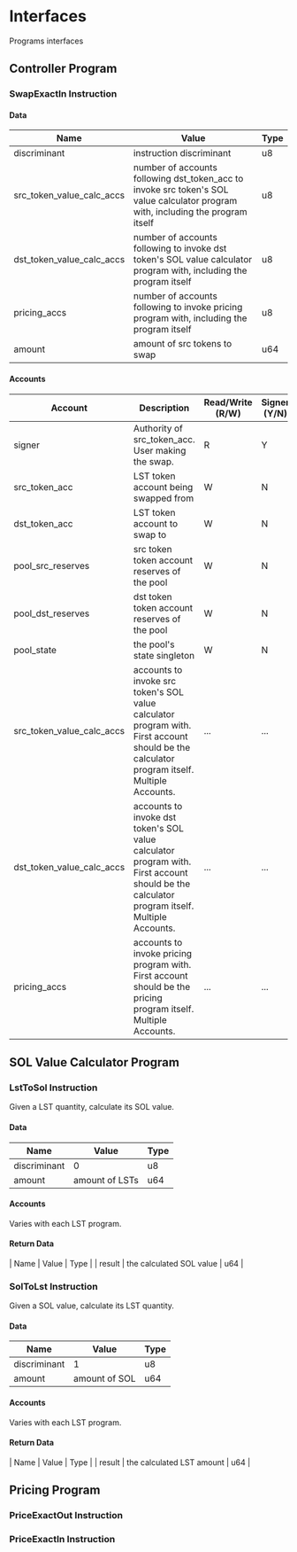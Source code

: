 # Interfaces

Programs interfaces

## Controller Program

### SwapExactIn Instruction

#### Data

| Name | Value | Type |
| -- | -- | -- |
| discriminant | instruction discriminant | u8 |
| src_token_value_calc_accs | number of accounts following dst_token_acc to invoke src token's SOL value calculator program with, including the program itself | u8 |
| dst_token_value_calc_accs | number of accounts following to invoke dst token's SOL value calculator program with, including the program itself | u8 |
| pricing_accs | number of accounts following to invoke pricing program with, including the program itself | u8 |
| amount | amount of src tokens to swap | u64 |

#### Accounts

| Account | Description | Read/Write (R/W) | Signer (Y/N) |
| -- | -- | -- | -- |
| signer | Authority of src_token_acc. User making the swap. | R | Y |
| src_token_acc | LST token account being swapped from | W | N |
| dst_token_acc | LST token account to swap to | W | N |
| pool_src_reserves | src token token account reserves of the pool | W | N |
| pool_dst_reserves | dst token token account reserves of the pool | W | N |
| pool_state | the pool's state singleton | W | N |
| src_token_value_calc_accs | accounts to invoke src token's SOL value calculator program with. First account should be the calculator program itself. Multiple Accounts. | ... | ... |
| dst_token_value_calc_accs | accounts to invoke dst token's SOL value calculator program with. First account should be the calculator program itself. Multiple Accounts. | ... | ... |
| pricing_accs | accounts to invoke pricing program with. First account should be the pricing program itself. Multiple Accounts. | ... | ... |

## SOL Value Calculator Program

### LstToSol Instruction

Given a LST quantity, calculate its SOL value.

#### Data

| Name | Value | Type |
| -- | -- | -- |
| discriminant | 0 | u8 |
| amount | amount of LSTs | u64 |

#### Accounts

Varies with each LST program.

#### Return Data

| Name | Value | Type |
| result | the calculated SOL value | u64 |

### SolToLst Instruction

Given a SOL value, calculate its LST quantity.

#### Data

| Name | Value | Type |
| -- | -- | -- |
| discriminant | 1 | u8 |
| amount | amount of SOL | u64 |

#### Accounts

Varies with each LST program.

#### Return Data

| Name | Value | Type |
| result | the calculated LST amount | u64 |

## Pricing Program

### PriceExactOut Instruction

### PriceExactIn Instruction
